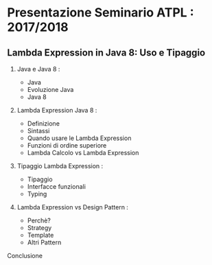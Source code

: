 # Presentazione Seminario ATPL : 2017/2018

## Lambda Expression in Java 8: Uso e Tipaggio

1. Java e Java 8 :

    * Java
    * Evoluzione Java
    * Java 8
    
2. Lambda Expression Java 8 :

    * Definizione
    * Sintassi
    * Quando usare le Lambda Expression
    * Funzioni di ordine superiore
    * Lambda Calcolo vs Lambda Expression

3. Tipaggio Lambda Expression :

    * Tipaggio
    * Interfacce funzionali
    * Typing

4. Lambda Expression vs Design Pattern :

    * Perchè?
    * Strategy
    * Template
    * Altri Pattern
    
Conclusione